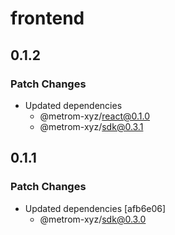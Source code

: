 # frontend

## 0.1.2

### Patch Changes

- Updated dependencies
  - @metrom-xyz/react@0.1.0
  - @metrom-xyz/sdk@0.3.1

## 0.1.1

### Patch Changes

- Updated dependencies [afb6e06]
  - @metrom-xyz/sdk@0.3.0
